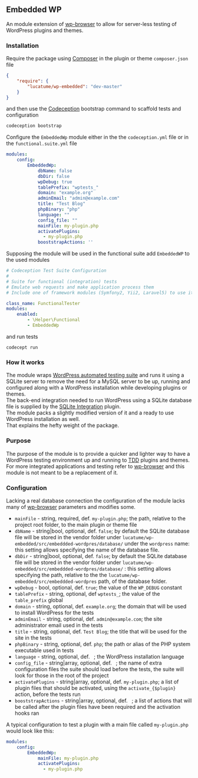 ## Embedded WP
An module extension of [wp-browser](https://github.com/lucatume/wp-browser "lucatume/wp-browser · GitHub") to allow for server-less testing of WordPress plugins and themes.

### Installation
Require the package using [Composer](https://getcomposer.org/ "Composer") in the plugin or theme `composer.json` file

```json
{
    "require": {
        "lucatume/wp-embedded": "dev-master"
    }
}
```

and then use the [Codeception](http://codeception.com/ "Codeception - BDD-style PHP testing.") bootstrap command to scaffold tests and configuration

```bash
codeception bootstrap
```

Configure the `EmbeddedWp` module either in the the `codeception.yml` file or in the `functional.suite.yml` file

```yaml
modules:
    config:
        EmbeddedWp:
            dbName: false
            dbDir: false
            wpDebug: true
            tablePrefix: "wptests_"
            domain: "example.org"
            adminEmail: "admin@example.com"
            title: "Test Blog"
            phpBinary: "php"
            language: ""
            config_file: ""
            mainFile: my-plugin.php
            activatePlugins:
              - my-plugin.php
            booststrapActions: ''
```

Supposing the module will be used in the functional suite add `EmbeddedWP` to the used modules

```yaml
# Codeception Test Suite Configuration
#
# Suite for functional (integration) tests
# Emulate web requests and make application process them
# Include one of framework modules (Symfony2, Yii2, Laravel5) to use it

class_name: FunctionalTester
modules:
    enabled:
        - \Helper\Functional
        - EmbeddedWp
```

and run tests

```
codecept run
```

### How it works
The module wraps [WordPress automated testing suite](https://make.wordpress.org/core/handbook/testing/automated-testing/ "WordPress › Automated Testing « Make WordPress Core") and runs it using a SQLite server to remove the need for a MySQL server to be up, running and configured along with a WordPress installation while developing plugins or themes.  
The back-end integration needed to run WordPress using a SQLite database file is supplied by the [SQLite Integration](https://wordpress.org/plugins/sqlite-integration/ "WordPress › SQLite Integration « WordPress Plugins") plugin.  
The module packs a slightly modified version of it and a ready to use WordPress installation as well.  
That explains the hefty weight of the package.

### Purpose
The purpose of the module is to provide a quicker and lighter way to have a WordPress testing environment up and running to [TDD](https://en.wikipedia.org/wiki/Test-driven_development "Test-driven development - Wikipedia, the free encyclopedia") plugins and themes.  
For more integrated applications and testing refer to [wp-browser](https://github.com/lucatume/wp-browser "lucatume/wp-browser · GitHub") and this module is not meant to be a replacement of it.

### Configuration
Lacking a real database connection the configuration of the module lacks many of [wp-browser](https://github.com/lucatume/wp-browser "lucatume/wp-browser · GitHub") parameters and modifies some.  

* `mainFile` - string, required, def. `my-plugin.php`; the path, relative to the project root folder, to the main plugin or theme file
* `dbName` - string|bool, optional, def. `false`; by default the SQLite database file will be stored in the vendor folder under `lucatume/wp-embedded/src/embeddded-wordpres/database/` under the `wordpress` name: this setting allows specifying the name of the database file.
* `dbDir` - string|bool, optional, def. `false`; by default the SQLite database file will be stored in the vendor folder under `lucatume/wp-embedded/src/embeddded-wordpres/database/` : this setting allows specifying the path, relative to the the `lucatume/wp-embedded/src/embeddded-wordpres` path, of the database folder.
* `wpDebug` - bool, optional, def. `true`; the value of the `WP_DEBUG` constant
* `tablePrefix` - string, optional, def `wptests_`; the value of the `table_prefix` global
* `domain` - string, optional, def. `example.org`; the domain that will be used to install WordPress for the tests
* `adminEmail` -  string, optional, def. `admin@example.com`; the site administrator email used in the tests
* `title` - string, optional, def. `Test Blog`; the title that will be used for the site in the tests
* `phpBinary` - string, optional, def. `php`; the path or alias of the PHP system executable used in tests
* `language` - string, optional, def. ` `; the WordPress installation language
* `config_file` - string|array, optional, def. ` `; the name of extra configuration files the suite should load before the tests, the suite will look for those in the root of the project
* `activatePlugins` - string|array, optional, def. `my-plugin.php`; a list of plugin files that should be activated, using the `activate_{$plugin}` action, before the tests run
* `booststrapActions` - string|array, optional, def. ` `; a list of actions that will be called after the plugin files have been required and the activation hooks ran

A typical configuration to test a plugin with a main file called `my-plugin.php` would look like this:

```yaml
modules:
    config:
        EmbeddedWp:
            mainFile: my-plugin.php
            activatePlugins:
              - my-plugin.php
```
